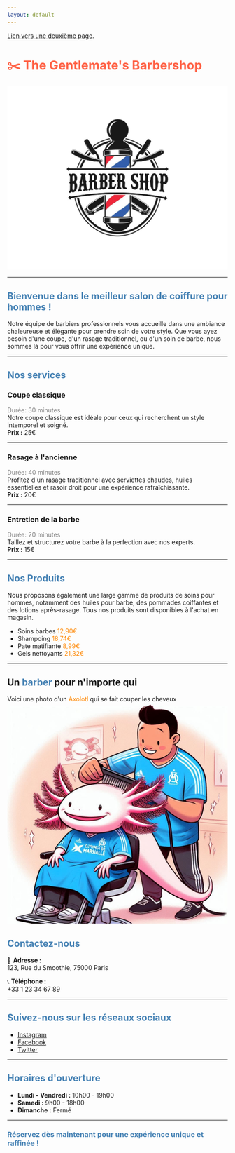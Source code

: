 ```yaml
---
layout: default
---
```




[Lien vers une deuxième page](./another-page.html).

# <span style="color:#FF6347;">✂️ **The Gentlemate's Barbershop**</span>

![Image du barbershop](img/barbershop.jpg)

---

## <span style="color:#4682B4;">Bienvenue dans le meilleur salon de coiffure pour hommes !</span>

Notre équipe de barbiers professionnels vous accueille dans une ambiance chaleureuse et élégante pour prendre soin de votre style. Que vous ayez besoin d'une coupe, d'un rasage traditionnel, ou d'un soin de barbe, nous sommes là pour vous offrir une expérience unique.

---

## <span style="color:#4682B4;">Nos services</span>

### **Coupe classique**  
<span style="color:gray;">Durée: 30 minutes</span>  
Notre coupe classique est idéale pour ceux qui recherchent un style intemporel et soigné.  
**Prix :** 25€

---

### **Rasage à l'ancienne**  
<span style="color:gray;">Durée: 40 minutes</span>  
Profitez d'un rasage traditionnel avec serviettes chaudes, huiles essentielles et rasoir droit pour une expérience rafraîchissante.  
**Prix :** 20€

---

### **Entretien de la barbe**  
<span style="color:gray;">Durée: 20 minutes</span>  
Taillez et structurez votre barbe à la perfection avec nos experts.  
**Prix :** 15€

---

## <span style="color:#4682B4;">Nos Produits</span>

Nous proposons également une large gamme de produits de soins pour hommes, notamment des huiles pour barbe, des pommades coiffantes et des lotions après-rasage. Tous nos produits sont disponibles à l'achat en magasin.

 * Soins barbes  <span style="color: #FF8700">12,90€ </span>
 * Shampoing <span style="color: #FF8700">18,74€ </span>
 * Pate matifiante <span style="color: #FF8700">8,99€ </span>
 * Gels nettoyants <span style="color: #FF8700">21,32€ </span>

---

## Un <span style="color: #4682B4">barber</span> pour n'importe qui 

Voici une photo d'un <span style="color: #FF8700">Axolotl</span> qui se fait couper les cheveux
[![Photo](img/axolotl.jpg)](https://azhoxs.github.io)



## <span style="color:#4682B4;">Contactez-nous</span>

📍 **Adresse :**  
123, Rue du Smoothie, 75000 Paris

📞 **Téléphone :**  
+33 1 23 34 67 89


---

## <span style="color:#4682B4;">Suivez-nous sur les réseaux sociaux</span>

- <span style="color:#FF8700;">[Instagram](http://instagram.com/gentlematesbarbershop)</span>
- <span style="color:#FF8700;">[Facebook](http://facebook.com/gentlematesbarbershop)</span>
- <span style="color:#FF8700;">[Twitter](http://twitter.com/gentlematesbarber)</span>

---

## <span style="color:#4682B4;">Horaires d'ouverture</span>

- **Lundi - Vendredi :** 10h00 - 19h00
- **Samedi :** 9h00 - 18h00
- **Dimanche :** Fermé

---

### <span style="color:#4682B4;">Réservez dès maintenant pour une expérience unique et raffinée !</span>


